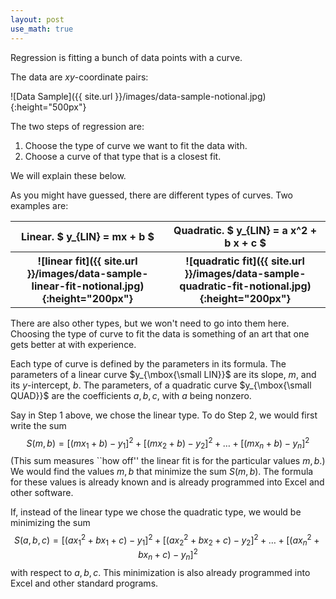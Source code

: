 ```yaml
---
layout: post
use_math: true
---
```


Regression is fitting a bunch of data points with a curve.

The data are $xy$-coordinate pairs:

![Data Sample]({{ site.url }}/images/data-sample-notional.jpg){:height="500px"}

The two steps of regression are:
<ol>

<li>  Choose the type of curve we want to fit the data with. </li>

<li>  Choose a curve of that type that is a closest fit. </li>

</ol>
We will explain these below.

As you might have guessed, there are different types of curves.  Two examples are:

<table style="width:100%">
  <tr>
    <th>
<b>Linear.</b> $ y_{LIN} = mx + b $</th>
    <th><b>Quadratic.</b> $ y_{LIN} = a x^2 + b x + c $</th> 
  </tr>
  <tr>
    <th>
      ![linear fit]({{ site.url }}/images/data-sample-linear-fit-notional.jpg){:height="200px"}
    </th>
    <th>
    ![quadratic fit]({{ site.url }}/images/data-sample-quadratic-fit-notional.jpg){:height="200px"}
    </th> 
  </tr>
  </table>


There are also other types, but we won't need to go into them here.  Choosing the type of curve to fit the data is something of an art that one gets better at with experience.

Each type of curve is defined by the parameters in its formula. The parameters of a linear curve $y_{\mbox{\small LIN}}$ are its slope, $m$, and its $y$-intercept, $b$.  The parameters, of a quadratic curve $y_{\mbox{\small QUAD}}$ are the coefficients $a, b, c$, with $a$ being nonzero.

Say in Step 1 above, we chose the linear type.  To do Step 2, we would first write the sum
$$
S(m, b) = 
\big[
(m x_{1} + b) - y_{1}
\big]^2 + 
\big[
(m x_{2} + b) - y_{2}
\big]^2 + 
\ldots +
\big[
(m x_{n} + b) - y_{n}
\big]^2
$$
(This sum measures ``how off'' the linear fit is for the particular values $m, b$.) We would find the values $m, b$ that minimize the sum $S(m, b)$.  The formula for these values is already known and is already programmed into Excel and other software.


If, instead of the linear type we chose the quadratic type, we would be minimizing the sum
$$
S(a, b, c) = 
\big[
(a x_{1}^2 + bx_{1} + c) - y_{1}
\big]^2 + 
\big[
(a x_{2}^2 + bx_{2} + c) - y_{2}
\big]^2 + 
\ldots +
\big[
(a x_{n}^2 + bx_{n} + c) - y_{n}
\big]^2
$$
with respect to $a, b, c$.  This minimization is also already programmed into Excel and other standard programs.
